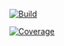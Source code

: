 
[![Build](https://github.com/kolotaev/local-compose/workflows/Tests/badge.svg?branch=master)](https://github.com/kolotaev/local-compose/actions)

[![Coverage](https://codecov.io/github/kolotaev/local-compose/coverage.svg?branch=master)](https://codecov.io/github/kolotaev/local-compose?branch=master)
